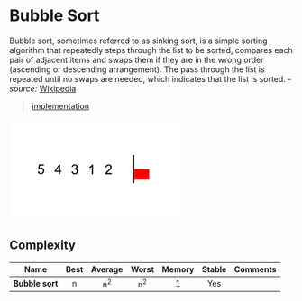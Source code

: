 # Bubble Sort

Bubble sort, sometimes referred to as sinking sort, is a simple sorting algorithm that repeatedly steps through the list to be sorted, compares each pair of adjacent items and swaps them if they are in the wrong order (ascending or descending arrangement).
The pass through the list is repeated until no swaps are needed, which indicates that the list is sorted. *- source:* [Wikipedia](https://en.wikipedia.org/wiki/Bubble_sort)
> [implementation]()

![bubble sort animation](https://github.com/Samueljoli/golang-algorithms/blob/master/assets/bubble-sort.gif?raw=true)


## Complexity

| Name                  | Best            | Average             | Worst               | Memory    | Stable    | Comments  |
| --------------------- | :-------------: | :-----------------: | :-----------------: | :-------: | :-------: | :-------- |
| **Bubble sort**       | n               | n<sup>2</sup>       | n<sup>2</sup>       | 1         | Yes       |           |
